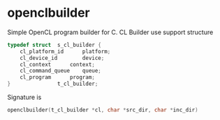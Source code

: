 # openclbuilder
Simple OpenCL program builder for C.
CL Builder use support structure
```C
typedef struct	s_cl_builder {
	cl_platform_id		platform;
	cl_device_id		device;
	cl_context		context;
	cl_command_queue	queue;
	cl_program		program;
}				t_cl_builder;
```
Signature is
```C
openclbuilder(t_cl_builder *cl, char *src_dir, char *inc_dir)
```
